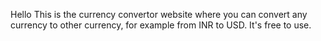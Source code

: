 Hello This is the currency convertor website where you can convert any currency to other currency, for example from INR to USD. It's free to use.